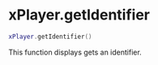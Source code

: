 # xPlayer.getIdentifier

```lua
xPlayer.getIdentifier()
```

This function displays gets an identifier.
